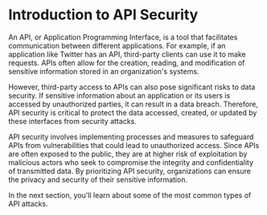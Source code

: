 # Introduction to API Security

An API, or Application Programming Interface, is a tool that facilitates communication between different applications. For example, if an application like Twitter has an API, third-party clients can use it to make requests. APIs often allow for the creation, reading, and modification of sensitive information stored in an organization's systems.

However, third-party access to APIs can also pose significant risks to data security. If sensitive information about an application or its users is accessed by unauthorized parties, it can result in a data breach. Therefore, API security is critical to protect the data accessed, created, or updated by these interfaces from security attacks.

API security involves implementing processes and measures to safeguard APIs from vulnerabilities that could lead to unauthorized access. Since APIs are often exposed to the public, they are at higher risk of exploitation by malicious actors who seek to compromise the integrity and confidentiality of transmitted data. By prioritizing API security, organizations can ensure the privacy and security of their sensitive information.

In the next section, you'll learn about some of the most common types of API attacks.
